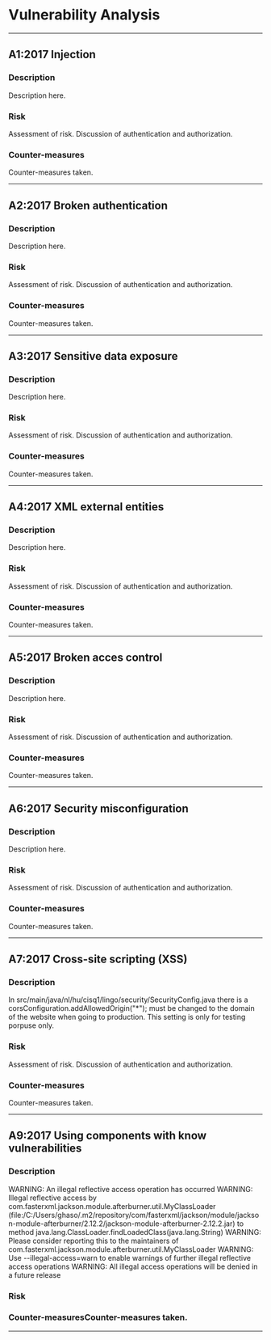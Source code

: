 # Vulnerability Analysis

---

## A1:2017 Injection

### Description
Description here.

### Risk
Assessment of risk. Discussion of authentication and authorization.

### Counter-measures
Counter-measures taken.

---
## A2:2017 Broken authentication

### Description
Description here.

### Risk
Assessment of risk. Discussion of authentication and authorization.

### Counter-measures
Counter-measures taken.

---
## A3:2017 Sensitive data exposure

### Description
Description here.

### Risk
Assessment of risk. Discussion of authentication and authorization.

### Counter-measures
Counter-measures taken.

---
## A4:2017 XML external entities

### Description
Description here.

### Risk
Assessment of risk. Discussion of authentication and authorization.

### Counter-measures
Counter-measures taken.

---
## A5:2017 Broken acces control

### Description
Description here.

### Risk
Assessment of risk. Discussion of authentication and authorization.

### Counter-measures
Counter-measures taken.

---
## A6:2017 Security misconfiguration

### Description
Description here.

### Risk
Assessment of risk. Discussion of authentication and authorization.

### Counter-measures
Counter-measures taken.

---
## A7:2017 Cross-site scripting (XSS)

### Description
In  src/main/java/nl/hu/cisq1/lingo/security/SecurityConfig.java  there is a corsConfiguration.addAllowedOrigin("*");
must be changed to the domain of the website when going to production. This setting is only for testing porpuse only.

### Risk
Assessment of risk. Discussion of authentication and authorization.

### Counter-measures
Counter-measures taken.

---

## A9:2017 Using components with know vulnerabilities


### Description
WARNING: An illegal reflective access operation has occurred
WARNING: Illegal reflective access by com.fasterxml.jackson.module.afterburner.util.MyClassLoader (file:/C:/Users/ghaso/.m2/repository/com/fasterxml/jackson/module/jackson-module-afterburner/2.12.2/jackson-module-afterburner-2.12.2.jar) to method java.lang.ClassLoader.findLoadedClass(java.lang.String)
WARNING: Please consider reporting this to the maintainers of com.fasterxml.jackson.module.afterburner.util.MyClassLoader
WARNING: Use --illegal-access=warn to enable warnings of further illegal reflective access operations
WARNING: All illegal access operations will be denied in a future release

### Risk

### Counter-measuresCounter-measures taken.


---

